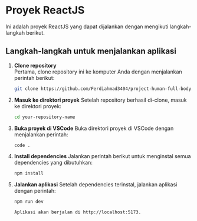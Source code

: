 # Proyek ReactJS

Ini adalah proyek ReactJS yang dapat dijalankan dengan mengikuti langkah-langkah berikut.

## Langkah-langkah untuk menjalankan aplikasi

1. **Clone repository**  
   Pertama, clone repository ini ke komputer Anda dengan menjalankan perintah berikut:
   
   ```bash
   git clone https://github.com/Ferdiahmad3404/project-human-full-body-motion-capture/tree/main

2. **Masuk ke direktori proyek**
    Setelah repository berhasil di-clone, masuk ke direktori proyek:
    ```bash
    cd your-repository-name

3. **Buka proyek di VSCode**
    Buka direktori proyek di VSCode dengan menjalankan perintah:
    ```bash
    code .

4. **Install dependencies**
    Jalankan perintah berikut untuk menginstal semua dependencies yang dibutuhkan:
    ```bash
    npm install

5. **Jalankan aplikasi**
    Setelah dependencies terinstal, jalankan aplikasi dengan perintah:
    ```bash
    npm run dev

    Aplikasi akan berjalan di http://localhost:5173.